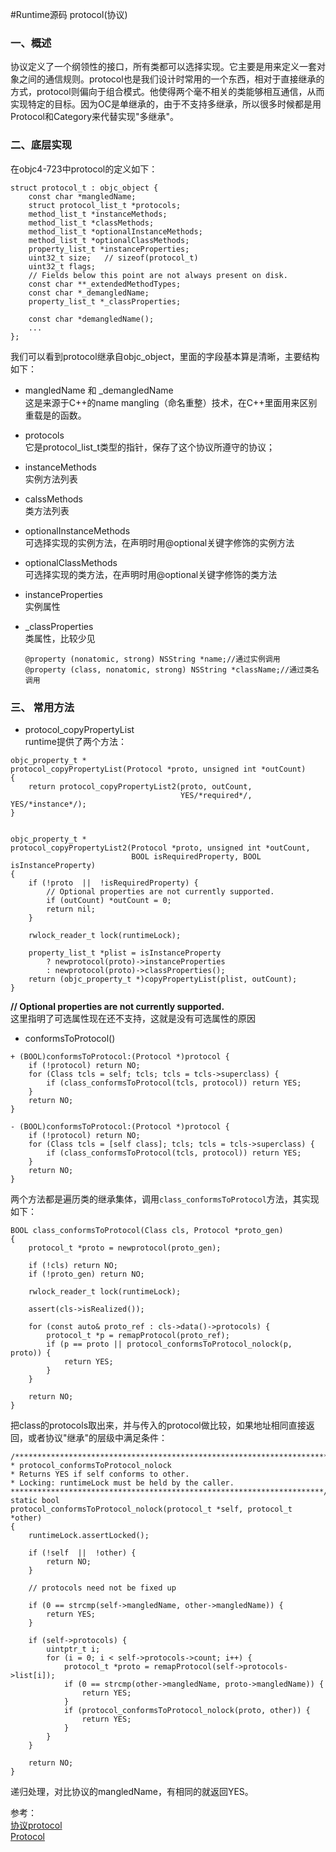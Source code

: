 #Runtime源码 protocol(协议)
### 一、概述
协议定义了一个纲领性的接口，所有类都可以选择实现。它主要是用来定义一套对象之间的通信规则。protocol也是我们设计时常用的一个东西，相对于直接继承的方式，protocol则偏向于组合模式。他使得两个毫不相关的类能够相互通信，从而实现特定的目标。因为OC是单继承的，由于不支持多继承，所以很多时候都是用Protocol和Category来代替实现"多继承"。

### 二、底层实现
在objc4-723中protocol的定义如下：  

```
struct protocol_t : objc_object {
	const char *mangledName;
    struct protocol_list_t *protocols;
    method_list_t *instanceMethods;
    method_list_t *classMethods;
    method_list_t *optionalInstanceMethods;
    method_list_t *optionalClassMethods;
    property_list_t *instanceProperties;
    uint32_t size;   // sizeof(protocol_t)
    uint32_t flags;
    // Fields below this point are not always present on disk.
    const char **_extendedMethodTypes;
    const char *_demangledName;
    property_list_t *_classProperties;

    const char *demangledName();
    ...
};

```
我们可以看到protocol继承自objc_object，里面的字段基本算是清晰，主要结构如下：  

- mangledName 和 _demangledName  
这是来源于C++的name mangling（命名重整）技术，在C++里面用来区别重载是的函数。

- protocols  
它是protocol_list_t类型的指针，保存了这个协议所遵守的协议；

- instanceMethods  
实例方法列表

- calssMethods  
类方法列表  

- optionalInstanceMethods  
可选择实现的实例方法，在声明时用@optional关键字修饰的实例方法

- optionalClassMethods  
可选择实现的类方法，在声明时用@optional关键字修饰的类方法

- instanceProperties  
实例属性  

- _classProperties  
类属性，比较少见  

	```
	@property (nonatomic, strong) NSString *name;//通过实例调用
	@property (class, nonatomic, strong) NSString *className;//通过类名调用
	```
### 三、	常用方法  
- protocol_copyPropertyList  
runtime提供了两个方法：

```
objc_property_t *
protocol_copyPropertyList(Protocol *proto, unsigned int *outCount)
{
    return protocol_copyPropertyList2(proto, outCount, 
                                      YES/*required*/, YES/*instance*/);
}


objc_property_t *
protocol_copyPropertyList2(Protocol *proto, unsigned int *outCount, 
                           BOOL isRequiredProperty, BOOL isInstanceProperty)
{
    if (!proto  ||  !isRequiredProperty) {
        // Optional properties are not currently supported.
        if (outCount) *outCount = 0;
        return nil;
    }

    rwlock_reader_t lock(runtimeLock);

    property_list_t *plist = isInstanceProperty
        ? newprotocol(proto)->instanceProperties
        : newprotocol(proto)->classProperties();
    return (objc_property_t *)copyPropertyList(plist, outCount);
}

```	  
**// Optional properties are not currently supported.**   
这里指明了可选属性现在还不支持，这就是没有可选属性的原因  

- conformsToProtocol() 

```
+ (BOOL)conformsToProtocol:(Protocol *)protocol {
    if (!protocol) return NO;
    for (Class tcls = self; tcls; tcls = tcls->superclass) {
        if (class_conformsToProtocol(tcls, protocol)) return YES;
    }
    return NO;
}

- (BOOL)conformsToProtocol:(Protocol *)protocol {
    if (!protocol) return NO;
    for (Class tcls = [self class]; tcls; tcls = tcls->superclass) {
        if (class_conformsToProtocol(tcls, protocol)) return YES;
    }
    return NO;
}
```
两个方法都是遍历类的继承集体，调用``` class_conformsToProtocol ```方法，其实现如下：  

```
BOOL class_conformsToProtocol(Class cls, Protocol *proto_gen)
{
    protocol_t *proto = newprotocol(proto_gen);
    
    if (!cls) return NO;
    if (!proto_gen) return NO;

    rwlock_reader_t lock(runtimeLock);

    assert(cls->isRealized());

    for (const auto& proto_ref : cls->data()->protocols) {
        protocol_t *p = remapProtocol(proto_ref);
        if (p == proto || protocol_conformsToProtocol_nolock(p, proto)) {
            return YES;
        }
    }

    return NO;
}
```
把class的protocols取出来，并与传入的protocol做比较，如果地址相同直接返回，或者协议"继承"的层级中满足条件：  

```
/***********************************************************************
* protocol_conformsToProtocol_nolock
* Returns YES if self conforms to other.
* Locking: runtimeLock must be held by the caller.
**********************************************************************/
static bool 
protocol_conformsToProtocol_nolock(protocol_t *self, protocol_t *other)
{
    runtimeLock.assertLocked();

    if (!self  ||  !other) {
        return NO;
    }

    // protocols need not be fixed up

    if (0 == strcmp(self->mangledName, other->mangledName)) {
        return YES;
    }

    if (self->protocols) {
        uintptr_t i;
        for (i = 0; i < self->protocols->count; i++) {
            protocol_t *proto = remapProtocol(self->protocols->list[i]);
            if (0 == strcmp(other->mangledName, proto->mangledName)) {
                return YES;
            }
            if (protocol_conformsToProtocol_nolock(proto, other)) {
                return YES;
            }
        }
    }

    return NO;
}
```
递归处理，对比协议的mangledName，有相同的就返回YES。  

参考：  
[协议protocol](https://www.jianshu.com/p/fe8048524e67)  
[Protocol](https://developer.apple.com/library/archive/documentation/General/Conceptual/DevPedia-CocoaCore/Protocol.html)